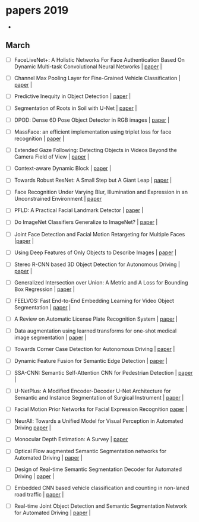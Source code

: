 # papers 2019

- [](https://arxiv.org/abs/)

## March

- [ ] FaceLiveNet+: A Holistic Networks For Face Authentication Based On Dynamic Multi-task Convolutional Neural Networks | [paper](https://arxiv.org/abs/1902.11179) | 
- [ ] Channel Max Pooling Layer for Fine-Grained Vehicle Classification | [paper](https://arxiv.org/abs/1902.11107) |
- [ ] Predictive Inequity in Object Detection | [paper](https://arxiv.org/abs/1902.11097) |
- [ ] Segmentation of Roots in Soil with U-Net | [paper](https://arxiv.org/abs/1902.11050) |
- [ ] DPOD: Dense 6D Pose Object Detector in RGB images | [paper](https://arxiv.org/abs/1902.11020) |
- [ ] MassFace: an efficient implementation using triplet loss for face recognition | [paper](https://arxiv.org/abs/1902.11007) |
- [ ] Extended Gaze Following: Detecting Objects in Videos Beyond the Camera Field of View | [paper](https://arxiv.org/abs/1902.10953) |
- [ ] Context-aware Dynamic Block | [paper](https://arxiv.org/abs/1902.10949) |
- [ ] Towards Robust ResNet: A Small Step but A Giant Leap | [paper](https://arxiv.org/abs/1902.10887) |
- [ ] Face Recognition Under Varying Blur, Illumination and Expression in an Unconstrained Environment | [paper](https://arxiv.org/abs/1902.10885)
- [ ] PFLD: A Practical Facial Landmark Detector | [paper](https://arxiv.org/abs/1902.10859) |
- [ ] Do ImageNet Classifiers Generalize to ImageNet? | [paper](https://arxiv.org/abs/1902.10811) |
- [ ] Joint Face Detection and Facial Motion Retargeting for Multiple Faces |[paper](https://arxiv.org/abs/1902.10744) |
- [ ] Using Deep Features of Only Objects to Describe Images | [paper](https://arxiv.org/abs/1902.09969) |
- [ ] Stereo R-CNN based 3D Object Detection for Autonomous Driving | [paper](https://arxiv.org/abs/1902.09738) | 
- [ ] Generalized Intersection over Union: A Metric and A Loss for Bounding Box Regression | [paper](https://arxiv.org/abs/1902.09630) |
- [ ] FEELVOS: Fast End-to-End Embedding Learning for Video Object Segmentation | [paper](https://arxiv.org/abs/1902.09513) |
- [ ] A Review on Automatic License Plate Recognition System | [paper](https://arxiv.org/abs/1902.09385) |
- [ ] Data augmentation using learned transforms for one-shot medical image segmentation | [paper](https://arxiv.org/abs/1902.09383) |
- [ ] Towards Corner Case Detection for Autonomous Driving | [paper](https://arxiv.org/abs/1902.09184) |
- [ ] Dynamic Feature Fusion for Semantic Edge Detection | [paper](https://arxiv.org/abs/1902.09104) |
- [ ] SSA-CNN: Semantic Self-Attention CNN for Pedestrian Detection | [paper](https://arxiv.org/abs/1902.09080) |
- [ ] U-NetPlus: A Modified Encoder-Decoder U-Net Architecture for Semantic and Instance Segmentation of Surgical Instrument | [paper](https://arxiv.org/abs/1902.08994) |
- [ ] Facial Motion Prior Networks for Facial Expression Recognition [paper](https://arxiv.org/abs/1902.08788) |

- [ ] NeurAll: Towards a Unified Model for Visual Perception in Automated Driving [paper](https://arxiv.org/pdf/1902.03589.pdf) |
- [ ] Monocular Depth Estimation: A Survey | [paper](https://arxiv.org/pdf/1901.09402.pdf)
- [ ] Optical Flow augmented Semantic Segmentation networks for Automated Driving | [paper](https://arxiv.org/pdf/1901.07355.pdf) |
- [ ] Design of Real-time Semantic Segmentation Decoder for Automated Driving | [paper](https://arxiv.org/pdf/1901.06580.pdf) |
- [ ] Embedded CNN based vehicle classification and counting in non-laned road traffic | [paper](https://arxiv.org/pdf/1901.06358.pdf) |
- [ ] Real-time Joint Object Detection and Semantic Segmentation Network for Automated Driving | [paper](https://arxiv.org/pdf/1901.03912.pdf) |

